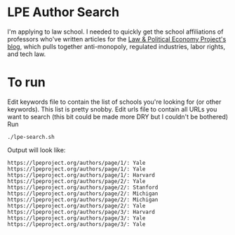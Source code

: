 # LPE Author Search

I'm applying to law school. I needed to quickly get the school affiliations of professors who've written articles
for the [Law & Political Economy Project's blog](https://lpeproject.org/), which pulls together anti-monopoly,
regulated industries, labor rights, and tech law.

# To run 
Edit keywords file to contain the list of schools you're looking for (or other keywords). This list is pretty snobby.
Edit urls file to contain all URLs you want to search (this bit could be made more DRY but I couldn't be bothered)
Run
```
./lpe-search.sh
```
Output will look like:
```
https://lpeproject.org/authors/page/1/: Yale
https://lpeproject.org/authors/page/1/: Yale
https://lpeproject.org/authors/page/1/: Harvard
https://lpeproject.org/authors/page/2/: Yale
https://lpeproject.org/authors/page/2/: Stanford
https://lpeproject.org/authors/page/2/: Michigan
https://lpeproject.org/authors/page/2/: Michigan
https://lpeproject.org/authors/page/2/: Yale
https://lpeproject.org/authors/page/3/: Harvard
https://lpeproject.org/authors/page/3/: Yale
https://lpeproject.org/authors/page/3/: Yale
```
